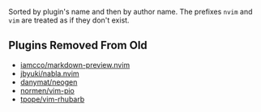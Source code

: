 Sorted by plugin's name and then by author name. The prefixes `nvim` and `vim` are treated as if
they don't exist.

## Plugins Removed From Old

- [iamcco/markdown-preview.nvim](https://github.com/iamcco/markdown-preview.nvim)
- [jbyuki/nabla.nvim](https://github.com/jbyuki/nabla.nvim)
- [danymat/neogen](https://github.com/danymat/neogen)
- [normen/vim-pio](https://github.com/normen/vim-pio)
- [tpope/vim-rhubarb](https://github.com/tpope/vim-rhubarb)
